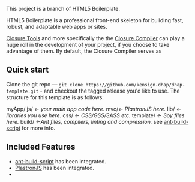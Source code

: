 
This project is a branch of HTML5 Boilerplate.

HTML5 Boilerplate is a professional front-end skeleton for building fast,
robust, and adaptable web apps or sites.

[Closure Tools](https://developers.google.com/closure/) and more specifically the the [Closure Compiler](https://developers.google.com/closure/compiler/)
can play a huge roll in the development of your project, if you choose to take advantage of them. By default, the Closure Compiler serves as 


## Quick start

Clone the git repo — `git clone https://github.com/kensign-dhap/dhap-template.git` - and checkout the tagged
release you'd like to use. The structure for this template is as follows:

  myApp/
        js/ *<- your main app code here.*
        	mvc/*<- PlastronJS here.*
        	lib/ *<- libraries you use here.*
        css/ *<- CSS/GSS/SASS etc.*
        template/ *<- Soy files here.*
		build/ *<-Ant files, compilers, linting and compression.* see [ant-build-script](https://github.com/kensign-dhap/ant-build-script) for more info.




## Included Features

* [ant-build-script](https://github.com/kensign-dhap/ant-build-script) has been integrated. 
* [PlastronJS](https://github.com/kensign-dhap/PlastronJS) has been integrated. 
* 
